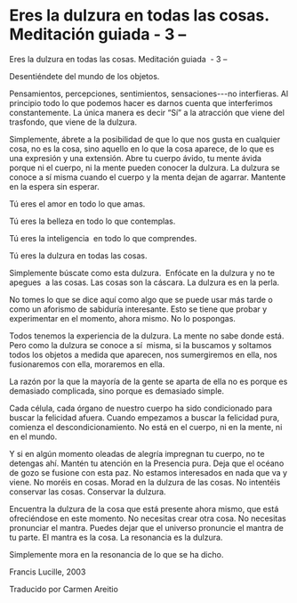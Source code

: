#  Eres la dulzura en todas las cosas. Meditación guiada  - 3 –

Eres la dulzura en todas las cosas. Meditaci&oacute;n guiada&nbsp;&nbsp;- 3 &ndash;

Desenti&eacute;ndete del mundo de los objetos.

Pensamientos, percepciones, sentimientos, sensaciones---no interfieras. Al principio todo lo que podemos hacer es darnos cuenta que interferimos constantemente. La &uacute;nica manera es decir &ldquo;S&iacute;&rdquo; a la atracci&oacute;n que viene del trasfondo, que viene de la dulzura.

Simplemente, &aacute;brete a la posibilidad de que lo que nos gusta en cualquier cosa, no es la cosa, sino aquello en lo que la cosa aparece, de lo que es una expresi&oacute;n y una&nbsp;extensi&oacute;n. Abre tu cuerpo &aacute;vido, tu mente &aacute;vida porque ni el cuerpo, ni la mente pueden conocer la dulzura. La dulzura se conoce a s&iacute; misma cuando el cuerpo y la menta dejan de agarrar. Mantente en la espera sin esperar.

T&uacute; eres el amor en todo lo que amas.

T&uacute; eres la belleza en todo lo que contemplas.

T&uacute; eres la inteligencia&nbsp;&nbsp;en todo lo que comprendes.

T&uacute; eres la dulzura en todas las cosas.

Simplemente b&uacute;scate como esta dulzura.&nbsp;&nbsp;Enf&oacute;cate en la dulzura y no te apegues&nbsp;&nbsp;a las cosas. Las cosas son la c&aacute;scara. La dulzura es en la perla.

No tomes lo que se dice aqu&iacute; como algo que se puede usar m&aacute;s tarde o como un aforismo de sabidur&iacute;a interesante. Esto se tiene que probar y experimentar en el momento, ahora mismo. No lo pospongas.

Todos tenemos la experiencia de la dulzura. La mente no sabe donde est&aacute;. Pero como la dulzura se conoce a s&iacute;&nbsp;&nbsp;misma, si la buscamos y soltamos todos los objetos a medida que aparecen, nos sumergiremos en ella, nos fusionaremos con ella, moraremos en ella.

La raz&oacute;n por la que la mayor&iacute;a de la gente se aparta de ella no es porque es demasiado complicada, sino porque es demasiado simple.

Cada c&eacute;lula, cada &oacute;rgano de nuestro cuerpo ha sido condicionado para buscar la felicidad afuera. Cuando empezamos a buscar la felicidad pura, comienza el descondicionamiento. No est&aacute; en el cuerpo, ni en la mente, ni en el mundo.

Y si en alg&uacute;n momento oleadas de alegr&iacute;a impregnan tu cuerpo, no te detengas ah&iacute;. Mant&eacute;n tu atenci&oacute;n en la Presencia pura. Deja que el oc&eacute;ano de gozo se fusione con esta paz. No estamos interesados en nada que va y viene. No mor&eacute;is en cosas. Morad en la dulzura de las cosas. No intent&eacute;is conservar las cosas. Conservar la dulzura.

Encuentra la dulzura de la cosa que est&aacute; presente ahora mismo, que est&aacute; ofreci&eacute;ndose en este momento. No necesitas crear otra cosa. No necesitas pronunciar el mantra. Puedes dejar que el universo pronuncie el mantra de tu parte. El mantra es la cosa. La resonancia es la dulzura.

Simplemente mora en la resonancia de lo que se ha dicho.

Francis Lucille, 2003

Traducido por Carmen Areitio

